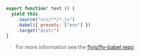 ```js
  export function* text () {
    yield this
      .source("src/**/*.js")
      .babel({ presets: ["env"] })
      .target("dist/")
  }
```

<blockquote class="babel-callout babel-callout-info">
  <p>
    For more information see the <a href="https://github.com/flyjs/fly-babel">flyjs/fly-babel repo</a>.
  </p>
</blockquote>
